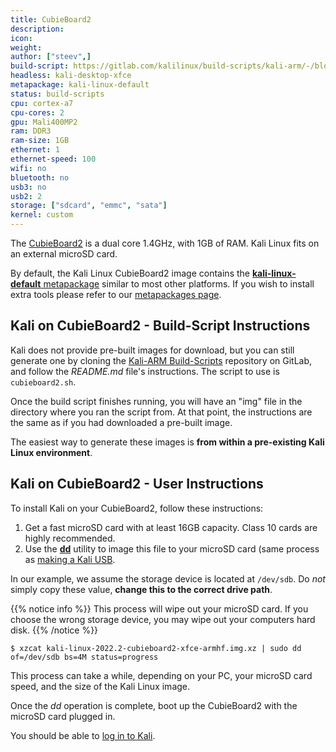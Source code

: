 ```yaml
---
title: CubieBoard2
description:
icon:
weight:
author: ["steev",]
build-script: https://gitlab.com/kalilinux/build-scripts/kali-arm/-/blob/master/cubieboard2.sh
headless: kali-desktop-xfce
metapackage: kali-linux-default
status: build-scripts
cpu: cortex-a7
cpu-cores: 2
gpu: Mali400MP2
ram: DDR3
ram-size: 1GB
ethernet: 1
ethernet-speed: 100
wifi: no
bluetooth: no
usb3: no
usb2: 2
storage: ["sdcard", "emmc", "sata"]
kernel: custom
---
```


The [CubieBoard2](http://cubieboard.org/model/cb2/) is a dual core 1.4GHz, with 1GB of RAM. Kali Linux fits on an external microSD card.

By default, the Kali Linux CubieBoard2 image contains the [**kali-linux-default** metapackage](/docs/general-use/metapackages/) similar to most other platforms. If you wish to install extra tools please refer to our [metapackages page](/docs/general-use/metapackages/).

## Kali on CubieBoard2 - Build-Script Instructions

Kali does not provide pre-built images for download, but you can still generate one by cloning the [Kali-ARM Build-Scripts](https://gitlab.com/kalilinux/build-scripts/kali-arm) repository on GitLab, and follow the _README.md_ file's instructions. The script to use is `cubieboard2.sh`.

Once the build script finishes running, you will have an "img" file in the directory where you ran the script from. At that point, the instructions are the same as if you had downloaded a pre-built image.

The easiest way to generate these images is **from within a pre-existing Kali Linux environment**.

## Kali on CubieBoard2 - User Instructions

To install Kali on your CubieBoard2, follow these instructions:

1. Get a fast microSD card with at least 16GB capacity. Class 10 cards are highly recommended.
2. Use the **[dd](https://packages.debian.org/testing/dd)** utility to image this file to your microSD card (same process as [making a Kali USB](/docs/usb/live-usb-install-with-windows/).

In our example, we assume the storage device is located at `/dev/sdb`. Do _not_ simply copy these value, **change this to the correct drive path**.

{{% notice info %}}
This process will wipe out your microSD card. If you choose the wrong storage device, you may wipe out your computers hard disk.
{{% /notice %}}

```console
$ xzcat kali-linux-2022.2-cubieboard2-xfce-armhf.img.xz | sudo dd of=/dev/sdb bs=4M status=progress
```

This process can take a while, depending on your PC, your microSD card speed, and the size of the Kali Linux image.

Once the _dd_ operation is complete, boot up the CubieBoard2 with the microSD card plugged in.

You should be able to [log in to Kali](/docs/introduction/default-credentials/).
